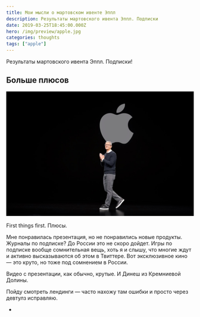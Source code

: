 ```yaml
---
title: Мои мысли о мартовском ивенте Эппл
description: Результаты мартовского ивента Эппл. Подписки
date: 2019-03-25T18:45:00.000Z
hero: /img/preview/apple.jpg
categories: thoughts
tags: ["apple"]
---
```


Результаты мартовского ивента Эппл. Подписки!

## Больше плюсов

![Выход Тима Кука](tim.jpg "Выход Тима Кука")

First things first. Плюсы.

Мне понравилась презентация, но не понравились новые продукты. Журналы по
подписке? До России это не скоро дойдет. Игры по подписке вообще сомнительная
вещь, хоть я и слышу, что многие ждут и активно высказываются об этом в
Твиттере. Вот эксклюзивное кино — это круто, но тоже под сомнением в России.

Видео с презентации, как обычно, крутые. И Динеш из Кремниевой Долины.

Пойду смотреть лендинги — часто нахожу там ошибки и просто через девтулз
исправляю.

+
